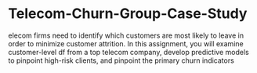 # Telecom-Churn-Group-Case-Study
elecom firms need to identify which customers are most likely to leave in order to minimize customer attrition. In this assignment, you will examine customer-level df from a top telecom company, develop predictive models to pinpoint high-risk clients, and pinpoint the primary churn indicators

